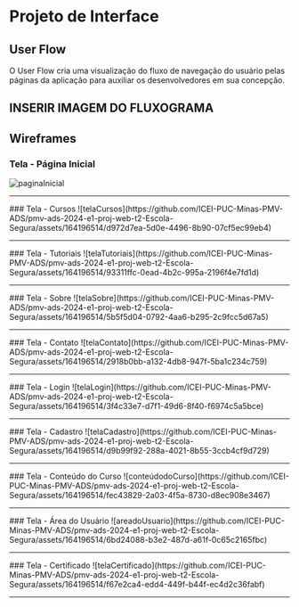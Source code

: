 
# Projeto de Interface

## User Flow

O User Flow cria uma visualização do fluxo de navegação do usuário pelas páginas da aplicação para auxiliar os desenvolvedores em sua concepção.

## INSERIR IMAGEM DO FLUXOGRAMA 

## Wireframes

### Tela - Página Inicial
![paginaInicial](https://github.com/ICEI-PUC-Minas-PMV-ADS/pmv-ads-2024-e1-proj-web-t2-Escola-Segura/assets/164196514/14c168e1-3842-455e-abf6-9435aeac4091)
<hr>
### Tela - Cursos
![telaCursos](https://github.com/ICEI-PUC-Minas-PMV-ADS/pmv-ads-2024-e1-proj-web-t2-Escola-Segura/assets/164196514/d972d7ea-5d0e-4496-8b90-07cf5ec99eb4)
<hr>
### Tela - Tutoriais
![telaTutoriais](https://github.com/ICEI-PUC-Minas-PMV-ADS/pmv-ads-2024-e1-proj-web-t2-Escola-Segura/assets/164196514/93311ffc-0ead-4b2c-995a-2196f4e7fd1d)
<hr>
### Tela - Sobre
![telaSobre](https://github.com/ICEI-PUC-Minas-PMV-ADS/pmv-ads-2024-e1-proj-web-t2-Escola-Segura/assets/164196514/5b5f5d04-0792-4aa6-b295-2c9fcc5d67a5)
<hr>
### Tela - Contato
![telaContato](https://github.com/ICEI-PUC-Minas-PMV-ADS/pmv-ads-2024-e1-proj-web-t2-Escola-Segura/assets/164196514/2918b0bb-a132-4db8-947f-5ba1c234c759)
<hr>
### Tela - Login
![telaLogin](https://github.com/ICEI-PUC-Minas-PMV-ADS/pmv-ads-2024-e1-proj-web-t2-Escola-Segura/assets/164196514/3f4c33e7-d7f1-49d6-8f40-f6974c5a5bce)
<hr>
### Tela - Cadastro
![telaCadastro](https://github.com/ICEI-PUC-Minas-PMV-ADS/pmv-ads-2024-e1-proj-web-t2-Escola-Segura/assets/164196514/d9b99f92-288a-4021-8b55-3ccb4cf9d729)
<hr>
### Tela - Conteúdo do Curso
![conteúdodoCurso](https://github.com/ICEI-PUC-Minas-PMV-ADS/pmv-ads-2024-e1-proj-web-t2-Escola-Segura/assets/164196514/fec43829-2a03-4f5a-8730-d8ec908e3467)
<hr>
### Tela - Área do Usuário
![areadoUsuario](https://github.com/ICEI-PUC-Minas-PMV-ADS/pmv-ads-2024-e1-proj-web-t2-Escola-Segura/assets/164196514/6bd24088-b3e2-487d-a61f-0c65c2165fbc)
<hr>
### Tela - Certificado
![telaCertificado](https://github.com/ICEI-PUC-Minas-PMV-ADS/pmv-ads-2024-e1-proj-web-t2-Escola-Segura/assets/164196514/f67e2ca4-edd4-449f-b44f-ec4d2c36fabf)
<hr>
